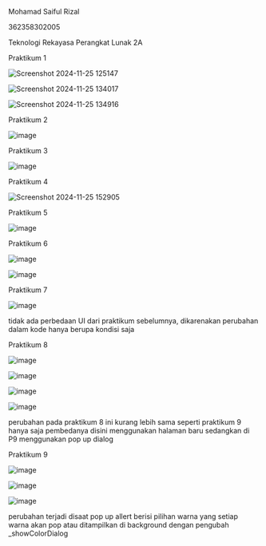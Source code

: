 Mohamad Saiful Rizal 

362358302005

Teknologi Rekayasa Perangkat Lunak 2A

Praktikum 1

![Screenshot 2024-11-25 125147](https://github.com/user-attachments/assets/97a48eda-b0f5-4766-a785-22844121464b)

![Screenshot 2024-11-25 134017](https://github.com/user-attachments/assets/2ba402a4-f578-4d28-bc3a-ad64f37bea3b)

![Screenshot 2024-11-25 134916](https://github.com/user-attachments/assets/7d82a7ba-15d6-4537-852d-957f7ecdea1e)

Praktikum 2

![image](https://github.com/user-attachments/assets/be488c2f-46c2-4411-b87c-30beb0dda510)

Praktikum 3

![image](https://github.com/user-attachments/assets/d90042f6-f0ff-463f-ac0b-8087600e37bf)

Praktikum 4

![Screenshot 2024-11-25 152905](https://github.com/user-attachments/assets/61ce60ee-815b-44af-abf6-aa2f81bf8d30)

Praktikum 5

![image](https://github.com/user-attachments/assets/02639edd-35a2-47ef-a73c-5fcd5ca7f011)

Praktikum 6

![image](https://github.com/user-attachments/assets/a5a26d3d-6d30-4cd9-b616-eda6d891eb6a)

![image](https://github.com/user-attachments/assets/c99c9a4e-15ec-4e76-8fd7-f1fa85ac420b)

Praktikum 7 

![image](https://github.com/user-attachments/assets/0dad27b5-815f-49bb-b1fb-b6c703eac483)

tidak ada perbedaan UI dari praktikum sebelumnya, dikarenakan perubahan dalam kode hanya berupa kondisi saja

Praktikum 8

![image](https://github.com/user-attachments/assets/d5b88df8-5e0c-49cc-b284-c12f386f9dce)

![image](https://github.com/user-attachments/assets/057ec016-ce74-4696-b75f-4a4ec68c5c91)

![image](https://github.com/user-attachments/assets/1037b059-c98a-42c4-b656-3668d7e91966)

![image](https://github.com/user-attachments/assets/b43a16e5-0617-4bee-9565-ee77db76935d)

perubahan pada praktikum 8 ini kurang lebih sama seperti praktikum 9 hanya saja pembedanya disini menggunakan halaman baru sedangkan di P9 menggunakan pop up dialog

Praktikum 9

![image](https://github.com/user-attachments/assets/5e9b5a33-79fa-44b3-9c0f-96a339fe4757)

![image](https://github.com/user-attachments/assets/71a1c151-eb3f-4d13-b09f-cc44205682eb)

![image](https://github.com/user-attachments/assets/5e30db55-3bd7-4905-b9b7-f5238933d374)

perubahan terjadi disaat pop up allert berisi pilihan warna yang setiap warna akan pop atau ditampilkan di background dengan pengubah _showColorDialog
